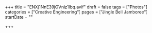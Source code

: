 +++
title = "ENXj1NnE39jOVniz1Ibq.avif"
draft = false
tags = ["Photos"]
categories = ["Creative Engineering"]
pages = ["Jingle Bell Jamboree"]
startDate = ""

+++
